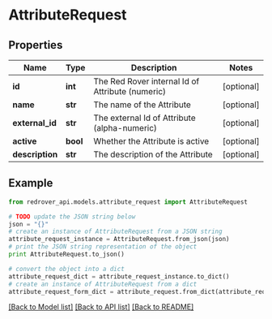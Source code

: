 # AttributeRequest


## Properties
Name | Type | Description | Notes
------------ | ------------- | ------------- | -------------
**id** | **int** | The Red Rover internal Id of Attribute (numeric) | [optional] 
**name** | **str** | The name of the Attribute | [optional] 
**external_id** | **str** | The external Id of Attribute (alpha-numeric) | [optional] 
**active** | **bool** | Whether the Attribute is active | [optional] 
**description** | **str** | The description of the Attribute | [optional] 

## Example

```python
from redrover_api.models.attribute_request import AttributeRequest

# TODO update the JSON string below
json = "{}"
# create an instance of AttributeRequest from a JSON string
attribute_request_instance = AttributeRequest.from_json(json)
# print the JSON string representation of the object
print AttributeRequest.to_json()

# convert the object into a dict
attribute_request_dict = attribute_request_instance.to_dict()
# create an instance of AttributeRequest from a dict
attribute_request_form_dict = attribute_request.from_dict(attribute_request_dict)
```
[[Back to Model list]](../README.md#documentation-for-models) [[Back to API list]](../README.md#documentation-for-api-endpoints) [[Back to README]](../README.md)


